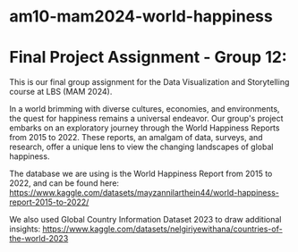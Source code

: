# am10-mam2024-world-happiness

# Final Project Assignment - Group 12:
This is our final group assignment for the Data Visualization and Storytelling course at LBS (MAM 2024).

In a world brimming with diverse cultures, economies, and environments, the quest for happiness remains a universal endeavor. Our group's project embarks on an exploratory journey through the World Happiness Reports from 2015 to 2022. These reports, an amalgam of data, surveys, and research, offer a unique lens to view the changing landscapes of global happiness.

The database we are using is the World Happiness Report from 2015 to 2022, and can be found here: https://www.kaggle.com/datasets/mayzannilarthein44/world-happiness-report-2015-to-2022/

We also used Global Country Information Dataset 2023 to draw additional insights: https://www.kaggle.com/datasets/nelgiriyewithana/countries-of-the-world-2023
